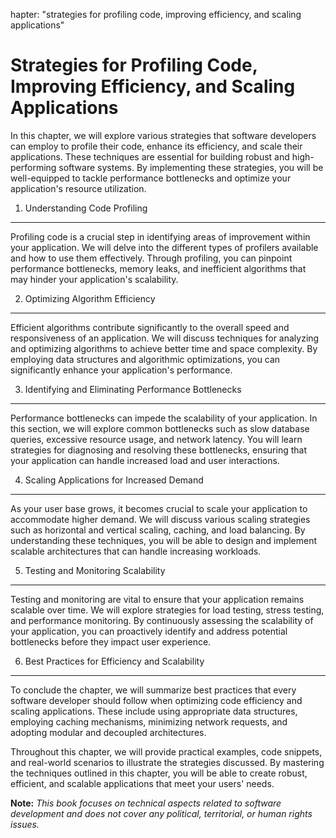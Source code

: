 hapter: "strategies for profiling code, improving efficiency, and scaling applications"

Strategies for Profiling Code, Improving Efficiency, and Scaling Applications
========================================================================================

In this chapter, we will explore various strategies that software developers can employ to profile their code, enhance its efficiency, and scale their applications. These techniques are essential for building robust and high-performing software systems. By implementing these strategies, you will be well-equipped to tackle performance bottlenecks and optimize your application's resource utilization.

1. Understanding Code Profiling
-------------------------------

Profiling code is a crucial step in identifying areas of improvement within your application. We will delve into the different types of profilers available and how to use them effectively. Through profiling, you can pinpoint performance bottlenecks, memory leaks, and inefficient algorithms that may hinder your application's scalability.

2. Optimizing Algorithm Efficiency
----------------------------------

Efficient algorithms contribute significantly to the overall speed and responsiveness of an application. We will discuss techniques for analyzing and optimizing algorithms to achieve better time and space complexity. By employing data structures and algorithmic optimizations, you can significantly enhance your application's performance.

3. Identifying and Eliminating Performance Bottlenecks
------------------------------------------------------

Performance bottlenecks can impede the scalability of your application. In this section, we will explore common bottlenecks such as slow database queries, excessive resource usage, and network latency. You will learn strategies for diagnosing and resolving these bottlenecks, ensuring that your application can handle increased load and user interactions.

4. Scaling Applications for Increased Demand
--------------------------------------------

As your user base grows, it becomes crucial to scale your application to accommodate higher demand. We will discuss various scaling strategies such as horizontal and vertical scaling, caching, and load balancing. By understanding these techniques, you will be able to design and implement scalable architectures that can handle increasing workloads.

5. Testing and Monitoring Scalability
-------------------------------------

Testing and monitoring are vital to ensure that your application remains scalable over time. We will explore strategies for load testing, stress testing, and performance monitoring. By continuously assessing the scalability of your application, you can proactively identify and address potential bottlenecks before they impact user experience.

6. Best Practices for Efficiency and Scalability
------------------------------------------------

To conclude the chapter, we will summarize best practices that every software developer should follow when optimizing code efficiency and scaling applications. These include using appropriate data structures, employing caching mechanisms, minimizing network requests, and adopting modular and decoupled architectures.

Throughout this chapter, we will provide practical examples, code snippets, and real-world scenarios to illustrate the strategies discussed. By mastering the techniques outlined in this chapter, you will be able to create robust, efficient, and scalable applications that meet your users' needs.

**Note:** *This book focuses on technical aspects related to software development and does not cover any political, territorial, or human rights issues.*

